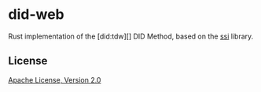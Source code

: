 # did-web

Rust implementation of the [did:tdw][] DID Method, based on the [ssi][] library.

## License

[Apache License, Version 2.0](http://www.apache.org/licenses/)

[did:web]: https://identity.foundation/trustdidweb/
[ssi]: https://github.com/spruceid/ssi/

